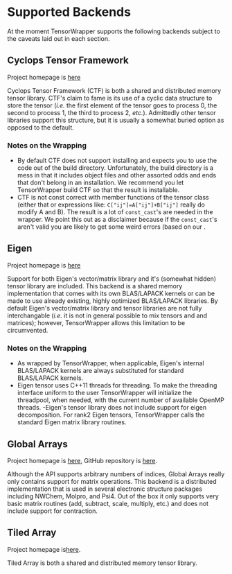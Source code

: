 Supported Backends
==================

At the moment TensorWrapper supports the following backends subject to the
caveats laid out in each section.

Cyclops Tensor Framework
------------------------

Project homepage is [here](https://github.com/solomonik/ctf)

Cyclops Tensor Framework (CTF) is both a shared and distributed memory tensor
library.  CTF's claim to fame is its use of a cyclic data structure to store
the tensor (*i.e.* the first element of the tensor goes to process 0, the second
to process 1, the third to process 2, *etc.*).  Admittedly other tensor
libraries support this structure, but it is usually a somewhat buried option as
opposed to the default.

### Notes on the Wrapping

- By default CTF does not support installing and expects you to use the code out
  of the build directory.  Unfortunately, the build directory is a mess in that
  it includes object files and other assorted odds and ends that don't belong in
  an installation.  We recommend you let TensorWrapper build CTF so that the
  result is installable.
- CTF is not const correct with member functions of the tensor class (either
  that or expressions like: `C["ij"]=A["ij"]+B["ij"]` really do modify A and B).
  The result is a lot of `const_cast`'s are needed in the wrapper.  We point
  this out as a disclaimer because if the `const_cast`'s aren't valid you are
  likely to get some weird errors (based on our .

Eigen
-----

Project homepage is [here](https://bitbucket.org/eigen/eigen/)

Support for both Eigen's vector/matrix library and it's (somewhat hidden) tensor
library are included.  This backend is a shared memory implementation that comes
with its own BLAS/LAPACK kernels or can be made to use already existing, highly
optimized BLAS/LAPACK libraries.  By default Eigen's vector/matrix library and
tensor libraries are not fully interchangable (*i.e.* it is not in general
possible to mix tensors and and matrices); however, TensorWrapper allows this
limitation to be circumvented.

### Notes on the Wrapping

- As wrapped by TensorWrapper, when applicable, Eigen's internal BLAS/LAPACK
kernels are always substituted for standard BLAS/LAPACK kernels.
- Eigen tensor uses C++11 threads for threading.  To make the threading interface
uniform to the user TensorWrapper will initialize the threadpool, when needed,
with the current number of available OpenMP threads.
-Eigen's tensor library does not include support for eigen decomposition.
For rank2 Eigen tensors, TensorWrapper calls the standard Eigen matrix library
routines.


Global Arrays
-------------

Project homepage is [here](http://hpc.pnl.gov/globalarrays/), GitHub repository
is [here](https://github.com/GlobalArrays/ga).

Although the API supports arbitrary numbers of indices, Global Arrays really
only contains support for matrix operations.  This backend is a distributed
implementation that is used in several electronic structure packages including
NWChem, Molpro, and Psi4.  Out of the box it only supports very basic matrix
routines (add, subtract, scale, multiply, etc.) and does not include support for
contraction.

Tiled Array
-----------

Project homepage is[here](https://github.com/ValeevGroup/tiledarray).

Tiled Array is both a shared and distributed memory tensor library.
